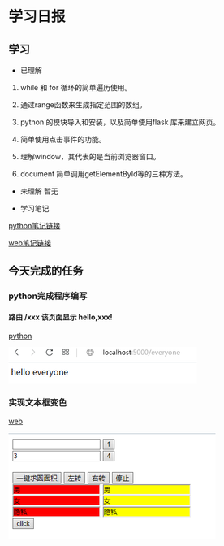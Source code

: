 # 学习日报

## 学习

* 已理解
1. while 和 for 循环的简单遍历使用。
2. 通过range函数来生成指定范围的数组。
3. python 的模块导入和安装，以及简单使用flask 库来建立网页。

4. 简单使用点击事件的功能。
5. 理解window，其代表的是当前浏览器窗口。
6. document 简单调用getElementById等的三种方法。

* 未理解
暂无

* 学习笔记

[python笔记链接](https://github.com/ChadSZ/learn_git/blob/note/0730/python_note.md)

[web笔记链接](https://github.com/ChadSZ/learn_git/blob/note/0730/web_note.md)


## 今天完成的任务
### python完成程序编写

#### 路由 /xxx 该页面显示 hello,xxx!
[python](https://github.com/ChadSZ/learn_git/blob/note/0730/python4_work.py)

![python](https://github.com/ChadSZ/learn_git/blob/note/0730/route_everyone.PNG)


### 实现文本框变色
[web](https://github.com/ChadSZ/learn_git/blob/note/0730/1.html)

![web](https://github.com/ChadSZ/learn_git/blob/note/0730/html.PNG)




